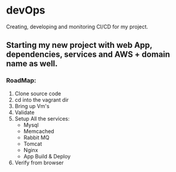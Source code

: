 # devOps
Creating, developing and monitoring CI/CD for my project.

## Starting my new project with web App, dependencies, services and AWS + domain name as well.
### RoadMap:
1. Clone source code
2. cd into the vagrant dir
3. Bring up Vm's
4. Validate
5. Setup All the services:
    - Mysql
    - Memcached
    - Rabbit MQ
    - Tomcat
    - Nginx
    - App Build & Deploy
6. Verify from browser


